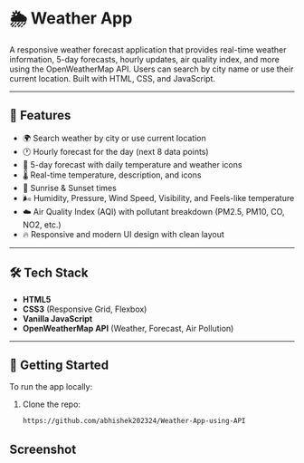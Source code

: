 # 🌦️ Weather App

A responsive weather forecast application that provides real-time weather information, 5-day forecasts, hourly updates, air quality index, and more using the OpenWeatherMap API. Users can search by city name or use their current location. Built with HTML, CSS, and JavaScript.

---

## 📌 Features

- 🌍 Search weather by city or use current location
- 🕐 Hourly forecast for the day (next 8 data points)
- 📆 5-day forecast with daily temperature and weather icons
- 🌡️ Real-time temperature, description, and icons
- 🌅 Sunrise & Sunset times
- 🌬️ Humidity, Pressure, Wind Speed, Visibility, and Feels-like temperature
- ☁️ Air Quality Index (AQI) with pollutant breakdown (PM2.5, PM10, CO, NO2, etc.)
- 🔥 Responsive and modern UI design with clean layout

---

## 🛠️ Tech Stack

- **HTML5**
- **CSS3** (Responsive Grid, Flexbox)
- **Vanilla JavaScript**
- **OpenWeatherMap API** (Weather, Forecast, Air Pollution)

---

## 🚀 Getting Started

To run the app locally:

1. Clone the repo:
   ```bash
   https://github.com/abhishek202324/Weather-App-using-API
## Screenshot
